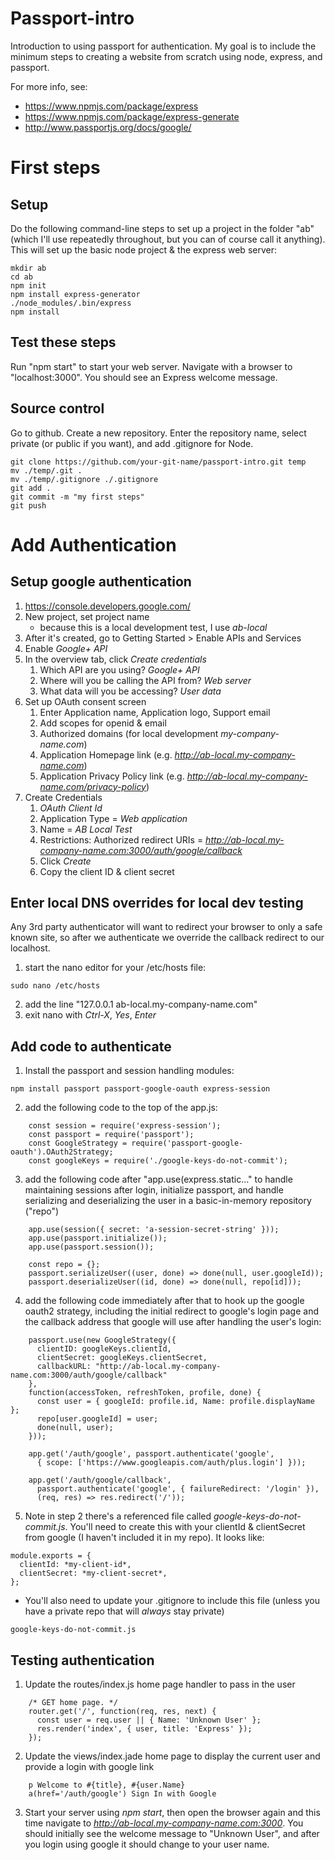 # Passport-intro
Introduction to using passport for authentication.  My goal is to include the minimum steps to creating a website from scratch using node, express, and passport.

For more info, see:
* https://www.npmjs.com/package/express
* https://www.npmjs.com/package/express-generate
* http://www.passportjs.org/docs/google/


# First steps
## Setup
Do the following command-line steps to set up a project in the folder "ab" (which I'll use repeatedly throughout, but you can of course call it anything).  This will set up the basic node project & the express web server:
```
mkdir ab
cd ab
npm init
npm install express-generator
./node_modules/.bin/express
npm install
```

## Test these steps
Run "npm start" to start your web server.
Navigate with a browser to "localhost:3000".  You should see an Express welcome message.

## Source control
Go to github.
Create a new repository.  Enter the repository name, select private (or public if you want), and add .gitignore for Node.

```
git clone https://github.com/your-git-name/passport-intro.git temp
mv ./temp/.git .
mv ./temp/.gitignore ./.gitignore
git add .
git commit -m "my first steps"
git push
```

# Add Authentication

## Setup google authentication

1. https://console.developers.google.com/
1. New project, set project name
   * because this is a local development test, I use *ab-local*
1. After it's created, go to Getting Started > Enable APIs and Services
1. Enable *Google+ API*
1. In the overview tab, click *Create credentials*
   1. Which API are you using?  *Google+ API*
   1. Where will you be calling the API from?  *Web server*
   1. What data will you be accessing?  *User data*
1. Set up OAuth consent screen
   1. Enter Application name, Application logo, Support email
   1. Add scopes for openid & email
   1. Authorized domains (for local development *my-company-name.com*)
   1. Application Homepage link (e.g. *http://ab-local.my-company-name.com*)
   1. Application Privacy Policy link (e.g. *http://ab-local.my-company-name.com/privacy-policy*)
1. Create Credentials
   1. *OAuth Client Id*
   1. Application Type = *Web application*
   1. Name = *AB Local Test*
   1. Restrictions: Authorized redirect URIs = *http://ab-local.my-company-name.com:3000/auth/google/callback*
   1. Click *Create*
   1. Copy the client ID & client secret

## Enter local DNS overrides for local dev testing

Any 3rd party authenticator will want to redirect your browser to only a safe known site, so after we authenticate we override the callback redirect to our localhost.

1. start the nano editor for your /etc/hosts file:
```
sudo nano /etc/hosts
```
2. add the line "127.0.0.1    ab-local.my-company-name.com"
3. exit nano with *Ctrl-X*, *Yes*, *Enter*

## Add code to authenticate
1. Install the passport and session handling modules:
```
npm install passport passport-google-oauth express-session
```
2. add the following code to the top of the app.js:
```
    const session = require('express-session');
    const passport = require('passport');
    const GoogleStrategy = require('passport-google-oauth').OAuth2Strategy;
    const googleKeys = require('./google-keys-do-not-commit');
```
3. add the following code after "app.use(express.static..." to handle maintaining sessions after login, initialize passport, and handle serializing and deserializing the user in a basic-in-memory repository ("repo")
```
    app.use(session({ secret: 'a-session-secret-string' }));
    app.use(passport.initialize());
    app.use(passport.session());
    
    const repo = {};
    passport.serializeUser((user, done) => done(null, user.googleId));
    passport.deserializeUser((id, done) => done(null, repo[id]));
```
4. add the following code immediately after that to hook up the google oauth2 strategy, including the initial redirect to google's login page and the callback address that google will use after handling the user's login:
```
    passport.use(new GoogleStrategy({
      clientID: googleKeys.clientId,
      clientSecret: googleKeys.clientSecret,
      callbackURL: "http://ab-local.my-company-name.com:3000/auth/google/callback"
    },
    function(accessToken, refreshToken, profile, done) {
      const user = { googleId: profile.id, Name: profile.displayName };
      repo[user.googleId] = user;
      done(null, user);
    }));
    
    app.get('/auth/google', passport.authenticate('google',
      { scope: ['https://www.googleapis.com/auth/plus.login'] }));

    app.get('/auth/google/callback', 
      passport.authenticate('google', { failureRedirect: '/login' }),
      (req, res) => res.redirect('/'));
```
5. Note in step 2 there's a referenced file called *google-keys-do-not-commit.js*.  You'll need to create this with your clientId & clientSecret from google (I haven't included it in my repo).  It looks like:
```
module.exports = {
  clientId: *my-client-id*,
  clientSecret: *my-client-secret*,
};
```
   * You'll also need to update your .gitignore to include this file (unless you have a private repo that will _always_ stay private)
   ```
   google-keys-do-not-commit.js
   ```

## Testing authentication

1. Update the routes/index.js home page handler to pass in the user
```
    /* GET home page. */
    router.get('/', function(req, res, next) {
      const user = req.user || { Name: 'Unknown User' };
      res.render('index', { user, title: 'Express' });
    });
```
2. Update the views/index.jade home page to display the current user and provide a login with google link
```
    p Welcome to #{title}, #{user.Name}
    a(href='/auth/google') Sign In with Google
```
3. Start your server using *npm start*, then open the browser again and this time navigate to *http://ab-local.my-company-name.com:3000*.  You should initially see the welcome message to "Unknown User", and after you login using google it should change to your user name.
